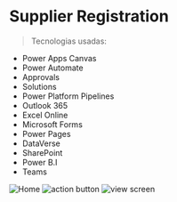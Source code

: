 # Supplier Registration
>Tecnologias usadas:
  * Power Apps Canvas
  * Power Automate
  * Approvals
  * Solutions
  * Power Platform Pipelines
  * Outlook 365
  * Excel Online
  * Microsoft Forms
  * Power Pages
  * DataVerse
  * SharePoint
  * Power B.I
  * Teams

![Home](https://user-images.githubusercontent.com/94719601/224181715-dd827c75-0720-4686-b632-e08373b33d67.jpg)
![action button](https://user-images.githubusercontent.com/94719601/224181710-8357ee81-72cc-4555-bea2-38e766dacc9e.jpg)
![view screen](https://user-images.githubusercontent.com/94719601/224181717-7717b32e-d303-4a86-bb82-5947821f8e3c.jpg)
